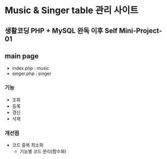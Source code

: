 # Music & Singer table 관리 사이트
## 생활코딩 PHP + MySQL 완독 이후 Self Mini-Project-01
## main page
- index.php : music
- singer.php : singer

### 기능
- 조회
- 등록
- 갱신
- 삭제

### 개선점
- 코드 중복 최소화
  - 기능별 코드 분리(함수화)
